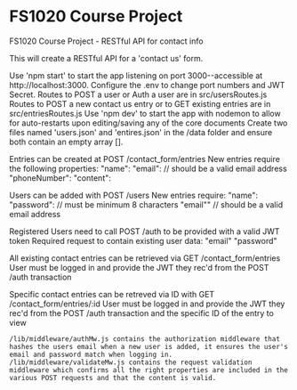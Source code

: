 # FS1020 Course Project

FS1020 Course Project - RESTful API for contact info

This will create a RESTful API for a 'contact us' form.

Use 'npm start' to start the app listening on port 3000--accessible at http://localhost:3000.
    Configure the .env to change port numbers and JWT Secret.
    Routes to POST a user or Auth a user are in src/usersRoutes.js
    Routes to POST a new contact us entry or to GET existing entries are in src/entriesRoutes.js
Use 'npm dev' to start the app with nodemon to allow for auto-restarts upon editing/saving any of the core documents
Create two files named 'users.json' and 'entires.json' in the /data folder and ensure both contain an empty array [].

Entries can be created at POST /contact_form/entries
    New entries require the following properties:
    "name": 
    "email": // should be a valid email address
    "phoneNumber": 
    "content":

Users can be added with POST /users
    New entries require:
    "name": 
    "password":  // must be minimum 8 characters
    "email"" // should be a valid email address

Registered Users need to call POST /auth to be provided with a valid JWT token
    Required request to contain existing user data:
    "email"
    "password"

All existing contact entries can be retrieved via GET /contact_form/entries 
    User must be logged in and provide the JWT they rec'd from the POST /auth transaction

Specific contact entries can be retreved via ID with GET /contact_form/entries/:id
    User must be logged in and provide the JWT they rec'd from the POST /auth transaction and the specific ID of the entry to view

    /lib/middleware/authMw.js contains the authorization middleware that hashes the users email when a new user is added, it ensures the user's email and password match when logging in.
    /lib/middleware/validateMw.js contains the request validation middleware which confirms all the right properties are included in the various POST requests and that the content is valid.
    





